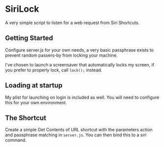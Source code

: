 # SiriLock

A very simple script to listen for a web request from Siri Shortcuts.

## Getting Started

Configure server.js for your own needs, a very basic passphrase exists to prevent random passers-by from locking your machine.

I've chosen to launch a screensaver that automatically locks my screen, if you prefer to properly lock, call `lock();` instead.

## Loading at startup

My plist for launching on login is included as well. You will need to configure this for your own environment.

## The Shortcut

Create a simple Get Contents of URL shortcut with the parameters action and passphrase matching in `server.js`. You can then bind this to a siri command.

